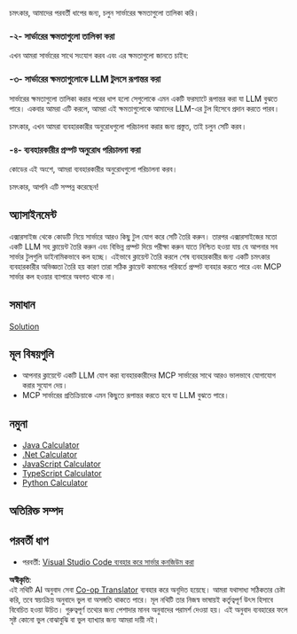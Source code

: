 <!--
CO_OP_TRANSLATOR_METADATA:
{
  "original_hash": "9d80e2a99a9aea8d8226253e6baf4c8c",
  "translation_date": "2025-06-06T18:11:34+00:00",
  "source_file": "03-GettingStarted/03-llm-client/README.md",
  "language_code": "bn"
}
-->
চমৎকার, আমাদের পরবর্তী ধাপের জন্য, চলুন সার্ভারের ক্ষমতাগুলো তালিকা করি।

### -২- সার্ভারের ক্ষমতাগুলো তালিকা করা

এখন আমরা সার্ভারের সাথে সংযোগ করব এবং এর ক্ষমতাগুলো জানতে চাইব:

### -৩- সার্ভারের ক্ষমতাগুলোকে LLM টুলসে রূপান্তর করা

সার্ভারের ক্ষমতাগুলো তালিকা করার পরের ধাপ হলো সেগুলোকে এমন একটি ফরম্যাটে রূপান্তর করা যা LLM বুঝতে পারে। একবার আমরা এটি করলে, আমরা এই ক্ষমতাগুলোকে আমাদের LLM-এর টুল হিসেবে প্রদান করতে পারব।

চমৎকার, এখন আমরা ব্যবহারকারীর অনুরোধগুলো পরিচালনা করার জন্য প্রস্তুত, তাই চলুন সেটি করব।

### -৪- ব্যবহারকারীর প্রম্পট অনুরোধ পরিচালনা করা

কোডের এই অংশে, আমরা ব্যবহারকারীর অনুরোধগুলো পরিচালনা করব।

চমৎকার, আপনি এটি সম্পন্ন করেছেন!

## অ্যাসাইনমেন্ট

এক্সারসাইজ থেকে কোডটি নিয়ে সার্ভারে আরও কিছু টুল যোগ করে সেটি তৈরি করুন। তারপর এক্সারসাইজের মতো একটি LLM সহ ক্লায়েন্ট তৈরি করুন এবং বিভিন্ন প্রম্পট দিয়ে পরীক্ষা করুন যাতে নিশ্চিত হওয়া যায় যে আপনার সব সার্ভার টুলগুলি ডাইনামিকভাবে কল হচ্ছে। এইভাবে ক্লায়েন্ট তৈরি করলে শেষ ব্যবহারকারীর জন্য একটি চমৎকার ব্যবহারকারীর অভিজ্ঞতা তৈরি হয় কারণ তারা সঠিক ক্লায়েন্ট কমান্ডের পরিবর্তে প্রম্পট ব্যবহার করতে পারে এবং MCP সার্ভার কল হওয়ার ব্যাপারে অবগত থাকে না।

## সমাধান

[Solution](/03-GettingStarted/03-llm-client/solution/README.md)

## মূল বিষয়গুলি

- আপনার ক্লায়েন্টে একটি LLM যোগ করা ব্যবহারকারীদের MCP সার্ভারের সাথে আরও ভালভাবে যোগাযোগ করার সুযোগ দেয়।
- MCP সার্ভারের প্রতিক্রিয়াকে এমন কিছুতে রূপান্তর করতে হবে যা LLM বুঝতে পারে।

## নমুনা

- [Java Calculator](../samples/java/calculator/README.md)
- [.Net Calculator](../../../../03-GettingStarted/samples/csharp)
- [JavaScript Calculator](../samples/javascript/README.md)
- [TypeScript Calculator](../samples/typescript/README.md)
- [Python Calculator](../../../../03-GettingStarted/samples/python)

## অতিরিক্ত সম্পদ

## পরবর্তী ধাপ

- পরবর্তী: [Visual Studio Code ব্যবহার করে সার্ভার কনজিউম করা](/03-GettingStarted/04-vscode/README.md)

**অস্বীকৃতি**:  
এই নথিটি AI অনুবাদ সেবা [Co-op Translator](https://github.com/Azure/co-op-translator) ব্যবহার করে অনূদিত হয়েছে। আমরা যথাসাধ্য সঠিকতার চেষ্টা করি, তবে স্বয়ংক্রিয় অনুবাদে ভুল বা অসঙ্গতি থাকতে পারে। মূল নথিটি তার নিজস্ব ভাষায়ই কর্তৃত্বপূর্ণ উৎস হিসাবে বিবেচিত হওয়া উচিত। গুরুত্বপূর্ণ তথ্যের জন্য পেশাদার মানব অনুবাদের পরামর্শ দেওয়া হয়। এই অনুবাদ ব্যবহারের ফলে সৃষ্ট কোনো ভুল বোঝাবুঝি বা ভুল ব্যাখ্যার জন্য আমরা দায়ী নই।